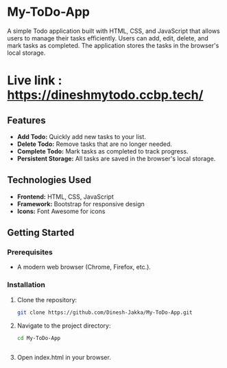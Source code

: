 # My-ToDo-App

A simple Todo application built with HTML, CSS, and JavaScript that allows users to manage their tasks efficiently. Users can add, edit, delete, and mark tasks as completed. The application stores the tasks in the browser's local storage.

# Live link : https://dineshmytodo.ccbp.tech/

## Features

- **Add Todo:** Quickly add new tasks to your list.
- **Delete Todo:** Remove tasks that are no longer needed.
- **Complete Todo:** Mark tasks as completed to track progress.
- **Persistent Storage:** All tasks are saved in the browser's local storage.

## Technologies Used

- **Frontend:** HTML, CSS, JavaScript
- **Framework:** Bootstrap for responsive design
- **Icons:** Font Awesome for icons

## Getting Started

### Prerequisites

- A modern web browser (Chrome, Firefox, etc.).

### Installation

1. Clone the repository:
   ```bash
   git clone https://github.com/Dinesh-Jakka/My-ToDo-App.git
   
2. Navigate to the project directory:
   ```bash
   cd My-ToDo-App 
  
3. Open index.html in your browser.
  
